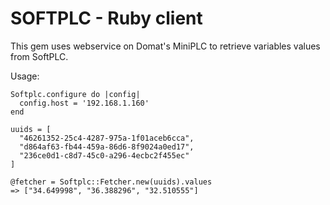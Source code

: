 SOFTPLC - Ruby client
=====================

This gem uses webservice on Domat's MiniPLC to retrieve variables values from SoftPLC.

Usage:

    Softplc.configure do |config|
      config.host = '192.168.1.160'
    end

    uuids = [
      "46261352-25c4-4287-975a-1f01aceb6cca",
      "d864af63-fb44-459a-86d6-8f9024a0ed17",
      "236ce0d1-c8d7-45c0-a296-4ecbc2f455ec"
    ]

    @fetcher = Softplc::Fetcher.new(uuids).values
    => ["34.649998", "36.388296", "32.510555"]

